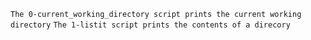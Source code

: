 `The 0-current_working_directory script prints the current working directory`
`The 1-listit script prints the contents of a direcory`
